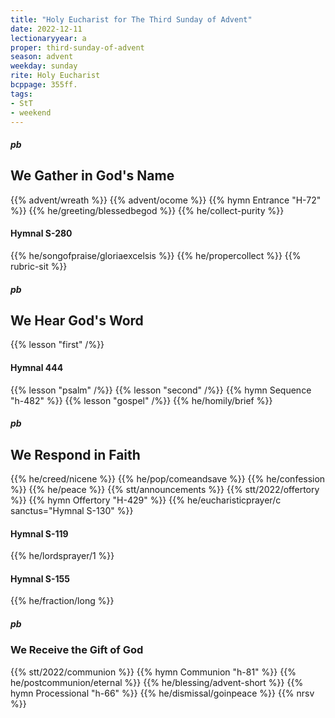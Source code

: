 ```yaml
---
title: "Holy Eucharist for The Third Sunday of Advent"
date: 2022-12-11
lectionaryyear: a
proper: third-sunday-of-advent
season: advent
weekday: sunday
rite: Holy Eucharist
bcppage: 355ff.
tags:
- StT
- weekend
---
```

##### pb
## We Gather in God's Name
{{% advent/wreath %}}
{{% advent/ocome %}}
{{% hymn Entrance "H-72" %}}
{{% he/greeting/blessedbegod %}}
{{% he/collect-purity %}}
#### Hymnal S-280
{{% he/songofpraise/gloriaexcelsis %}}
{{% he/propercollect %}}
{{% rubric-sit %}}
##### pb
## We Hear God's Word
{{% lesson "first" /%}}
#### Hymnal 444
{{% lesson "psalm" /%}}
{{% lesson "second" /%}}
{{% hymn Sequence "h-482" %}}
{{% lesson "gospel" /%}}
{{% he/homily/brief %}}
##### pb
## We Respond in Faith
{{% he/creed/nicene %}}
{{% he/pop/comeandsave %}}
{{% he/confession %}}
{{% he/peace %}}
{{% stt/announcements %}}
{{% stt/2022/offertory %}}
{{% hymn Offertory "H-429" %}}
{{% he/eucharisticprayer/c sanctus="Hymnal S-130" %}}
#### Hymnal S-119
{{% he/lordsprayer/1 %}}
#### Hymnal S-155
{{% he/fraction/long %}}
##### pb
### We Receive the Gift of God
{{% stt/2022/communion %}}
{{% hymn Communion "h-81" %}}
{{% he/postcommunion/eternal %}}
{{% he/blessing/advent-short %}}
{{% hymn Processional "h-66" %}}
{{% he/dismissal/goinpeace %}}
{{% nrsv %}}

